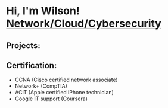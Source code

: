 <h1>Hi, I'm Wilson! 
<br><a href="https://www.linkedin.com/in/wilsonliu0911/">Network/Cloud/Cybersecurity</a>
</h1>

<h2>Projects:</h2>

<h2>Certification:</h2>

  - CCNA (Cisco certified network associate)
  - Network+ (CompTIA)
  - ACiT (Apple certified iPhone technician)
  - Google IT support (Coursera)
  
  
<!--
**joshmadakor1/joshmadakor1** is a ✨ _special_ ✨ repository because its `README.md` (this file) appears on your GitHub profile.

Here are some ideas to get you started:

- 🔭 I’m currently working on ...
- 🌱 I’m currently learning ...
- 👯 I’m looking to collaborate on ...
- 🤔 I’m looking for help with ...
- 💬 Ask me about ...
- 📫 How to reach me: ...
- 😄 Pronouns: ...
- ⚡ Fun fact: ...
-->
